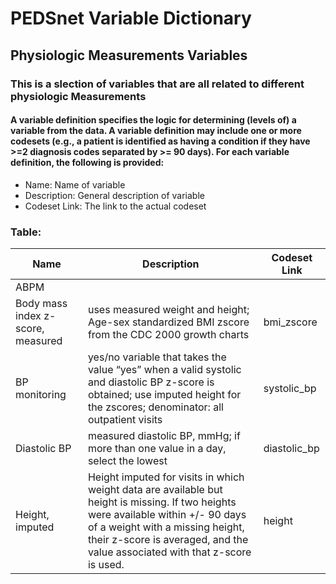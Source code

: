 # PEDSnet Variable Dictionary

## Physiologic Measurements Variables

### This is a slection of variables that are all related to different physiologic Measurements

#### A variable definition specifies the logic for determining (levels of) a variable from the data. A variable definition may include one or more codesets (e.g., a patient is identified as having a condition if they have >=2 diagnosis codes separated by >= 90 days). For each variable definition, the following is provided:
* Name: Name of variable
* Description: General description of variable
* Codeset Link: The link to the actual codeset

### Table:

| Name | Description | Codeset Link |
|------|-------------|--------------|
| ABPM | | 
| Body mass index z-score, measured | uses measured weight and height; Age-sex standardized BMI zscore from the CDC 2000 growth charts | bmi_zscore |
| BP monitoring | yes/no variable that takes the value “yes” when a valid systolic and diastolic BP z-score is obtained; use imputed height for the zscores; denominator: all outpatient visits | systolic_bp |
| Diastolic BP | measured diastolic BP, mmHg; if more than one value in a day, select the lowest | diastolic_bp |
| Height, imputed | Height imputed for visits in which weight data are available but height is missing. If two heights were available within +/- 90 days of a weight with a missing height, their z-score is averaged, and the value associated with that z-score is used. | height |
